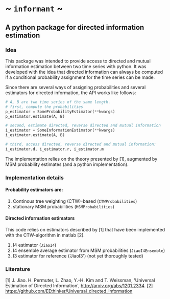# ~ `informant` ~
## A python package for directed information estimation
### Idea
This package was intended to provide access to directed and mutual
information estimation between two time series with python. It was
developed with the idea that directed information can always be computed
if a conditional probability assignment for the time series can be made.

Since there are several ways of assigning probabilities and several
estimators for directed information, the API works like follows:
```python
# A, B are two time series of the same length.
# first, compute the probabilities
p_estimator = SomeProbabilityEstimator(**kwargs)
p_estimator.estimate(A, B)

# second, estimate directed, reverse directed and mutual information
i_estimator = SomeInformationEstimator(**kwargs)
i_estimator.estimate(A, B)

# third, access directed, reverse directed and mutual information:
i_estimator.d, i_estimator.r, i_estimator.m
```

The implementation relies on the theory presented by [1], augmented by
MSM probability estimates (and a python implementation).

### Implementation details
#### Probability estimators are:
1) Continous tree weighting (CTW)-based (`CTWProbabilities`)
2) stationary MSM probabilities (`MSMProbabilities`)

#### Directed information estimators
This code relies on estimators described by [1] that have been
implemented with the CTW-algorithm in matlab [2].
1) I4 estimator (`JiaoI4`)
2) I4 ensemble average estimator from MSM probabilities (`JiaoI4Ensemble`)
3) I3 estimator for reference ('JiaoI3') (not yet thoroughly tested)

### Literature
[1] J. Jiao. H. Permuter, L. Zhao, Y.-H. Kim and T. Weissman, 'Universal
    Estimation of Directed Information',
    http://arxiv.org/abs/1201.2334.
[2] https://github.com/EEthinker/Universal_directed_information
